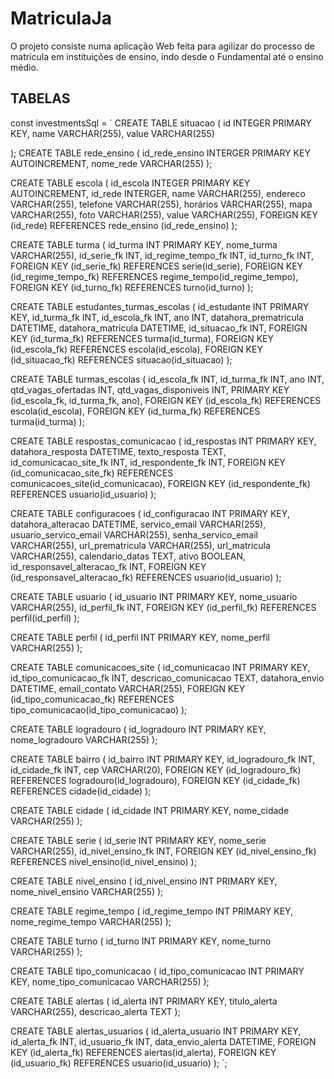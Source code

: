 # MatriculaJa
O projeto consiste numa aplicação Web feita para agilizar do processo de matrícula em instituições de ensino, indo desde o Fundamental até o ensino médio.


## TABELAS
 const investmentsSql = `
CREATE TABLE situacao (
    id INTEGER PRIMARY KEY,
    name VARCHAR(255),
    value VARCHAR(255)

);
CREATE TABLE rede_ensino (
    id_rede_ensino INTERGER PRIMARY KEY AUTOINCREMENT,
    nome_rede VARCHAR(255)
);

CREATE TABLE escola (
    id_escola INTEGER PRIMARY KEY AUTOINCREMENT,
    id_rede INTERGER,
    name VARCHAR(255),
    endereco VARCHAR(255),
    telefone VARCHAR(255),
    horários VARCHAR(255),
    mapa VARCHAR(255),
    foto VARCHAR(255),
    value VARCHAR(255),
    FOREIGN KEY (id_rede) REFERENCES rede_ensino (id_rede_ensino)
);

CREATE TABLE turma (
    id_turma INT PRIMARY KEY,
    nome_turma VARCHAR(255),
    id_serie_fk INT,
    id_regime_tempo_fk INT,
    id_turno_fk INT,
    FOREIGN KEY (id_serie_fk) REFERENCES serie(id_serie),
    FOREIGN KEY (id_regime_tempo_fk) REFERENCES regime_tempo(id_regime_tempo),
    FOREIGN KEY (id_turno_fk) REFERENCES turno(id_turno)
);

CREATE TABLE estudantes_turmas_escolas (
    id_estudante INT PRIMARY KEY,
    id_turma_fk INT,
    id_escola_fk INT,
    ano INT,
    datahora_prematricula DATETIME,
    datahora_matricula DATETIME,
    id_situacao_fk INT,
    FOREIGN KEY (id_turma_fk) REFERENCES turma(id_turma),
    FOREIGN KEY (id_escola_fk) REFERENCES escola(id_escola),
    FOREIGN KEY (id_situacao_fk) REFERENCES situacao(id_situacao)
);

CREATE TABLE turmas_escolas (
    id_escola_fk INT,
    id_turma_fk INT,
    ano INT,
    qtd_vagas_ofertadas INT,
    qtd_vagas_disponiveis INT,
    PRIMARY KEY (id_escola_fk, id_turma_fk, ano),
    FOREIGN KEY (id_escola_fk) REFERENCES escola(id_escola),
    FOREIGN KEY (id_turma_fk) REFERENCES turma(id_turma)
);

CREATE TABLE respostas_comunicacao (
    id_respostas INT PRIMARY KEY,
    datahora_resposta DATETIME,
    texto_resposta TEXT,
    id_comunicacao_site_fk INT,
    id_respondente_fk INT,
    FOREIGN KEY (id_comunicacao_site_fk) REFERENCES comunicacoes_site(id_comunicacao),
    FOREIGN KEY (id_respondente_fk) REFERENCES usuario(id_usuario)
);

CREATE TABLE configuracoes (
    id_configuracao INT PRIMARY KEY,
    datahora_alteracao DATETIME,
    servico_email VARCHAR(255),
    usuario_servico_email VARCHAR(255),
    senha_servico_email VARCHAR(255),
    url_prematricula VARCHAR(255),
    url_matricula VARCHAR(255),
    calendario_datas TEXT,
    ativo BOOLEAN,
    id_responsavel_alteracao_fk INT,
    FOREIGN KEY (id_responsavel_alteracao_fk) REFERENCES usuario(id_usuario)
);

CREATE TABLE usuario (
    id_usuario INT PRIMARY KEY,
    nome_usuario VARCHAR(255),
    id_perfil_fk INT,
    FOREIGN KEY (id_perfil_fk) REFERENCES perfil(id_perfil)
);

CREATE TABLE perfil (
    id_perfil INT PRIMARY KEY,
    nome_perfil VARCHAR(255)
);

CREATE TABLE comunicacoes_site (
    id_comunicacao INT PRIMARY KEY,
    id_tipo_comunicacao_fk INT,
    descricao_comunicacao TEXT,
    datahora_envio DATETIME,
    email_contato VARCHAR(255),
    FOREIGN KEY (id_tipo_comunicacao_fk) REFERENCES tipo_comunicacao(id_tipo_comunicacao)
);

CREATE TABLE logradouro (
    id_logradouro INT PRIMARY KEY,
    nome_logradouro VARCHAR(255)
);

CREATE TABLE bairro (
    id_bairro INT PRIMARY KEY,
    id_logradouro_fk INT,
    id_cidade_fk INT,
    cep VARCHAR(20),
    FOREIGN KEY (id_logradouro_fk) REFERENCES logradouro(id_logradouro),
    FOREIGN KEY (id_cidade_fk) REFERENCES cidade(id_cidade)
);

CREATE TABLE cidade (
    id_cidade INT PRIMARY KEY,
    nome_cidade VARCHAR(255)
);

CREATE TABLE serie (
    id_serie INT PRIMARY KEY,
    nome_serie VARCHAR(255),
    id_nivel_ensino_fk INT,
    FOREIGN KEY (id_nivel_ensino_fk) REFERENCES nivel_ensino(id_nivel_ensino)
);

CREATE TABLE nivel_ensino (
    id_nivel_ensino INT PRIMARY KEY,
    nome_nivel_ensino VARCHAR(255)
);

CREATE TABLE regime_tempo (
    id_regime_tempo INT PRIMARY KEY,
    nome_regime_tempo VARCHAR(255)
);

CREATE TABLE turno (
    id_turno INT PRIMARY KEY,
    nome_turno VARCHAR(255)
);

CREATE TABLE tipo_comunicacao (
    id_tipo_comunicacao INT PRIMARY KEY,
    nome_tipo_comunicacao VARCHAR(255)
);

CREATE TABLE alertas (
    id_alerta INT PRIMARY KEY,
    titulo_alerta VARCHAR(255),
    descricao_alerta TEXT
);

CREATE TABLE alertas_usuarios (
    id_alerta_usuario INT PRIMARY KEY,
    id_alerta_fk INT,
    id_usuario_fk INT,
    data_envio_alerta DATETIME,
    FOREIGN KEY (id_alerta_fk) REFERENCES alertas(id_alerta),
    FOREIGN KEY (id_usuario_fk) REFERENCES usuario(id_usuario)
  );
  `; 